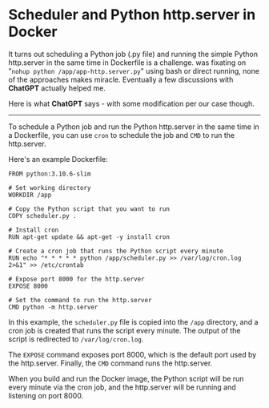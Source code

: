# Scheduler and Python http.server in Docker

It turns out scheduling a Python job (.py file) and running the simple Python http.server in the same time in Dockerfile is a challenge. was fixating on "`nohup python /app/app-http.server.py`" using bash or direct running, none of the approaches makes miracle. Eventually a few discussions with **ChatGPT** actually helped me.

Here is what **ChatGPT** says - with some modification per our case though.

----

To schedule a Python job and run the Python http.server in the same time in a Dockerfile, you can use `cron` to schedule the job and `CMD` to run the http.server.

Here's an example Dockerfile:

```
FROM python:3.10.6-slim

# Set working directory
WORKDIR /app

# Copy the Python script that you want to run
COPY scheduler.py .

# Install cron
RUN apt-get update && apt-get -y install cron

# Create a cron job that runs the Python script every minute
RUN echo "* * * * * python /app/scheduler.py >> /var/log/cron.log 2>&1" >> /etc/crontab

# Expose port 8000 for the http.server
EXPOSE 8000

# Set the command to run the http.server
CMD python -m http.server
```

In this example, the `scheduler.py` file is copied into the `/app` directory, and a cron job is created that runs the script every minute. The output of the script is redirected to `/var/log/cron.log`.

The `EXPOSE` command exposes port 8000, which is the default port used by the http.server. Finally, the `CMD` command runs the http.server.

When you build and run the Docker image, the Python script will be run every minute via the cron job, and the http.server will be running and listening on port 8000.